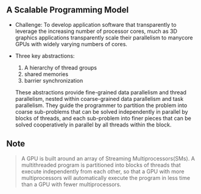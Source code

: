 ## A Scalable Programming Model
- Challenge: To develop application software that transparently to leverage the increasing number of processor cores, much as 3D graphics applications transparently scale their parallelism to manycore GPUs with widely varying numbers of cores.
- Three key abstractions:
    1. A hierarchy of thread groups
    2. shared memories
    3. barrier synchronization
    
    These abstractions provide fine-grained data parallelism and thread parallelism, nested within coarse-grained data parallelism and task parallelism. They guide the programmer to partition the problem into coarse sub-problems that can be solved independently in parallel by blocks of threads, and each sub-problem into finer pieces that can be solved cooperatively in parallel by all threads within the block.

## Note
> A GPU is built around an array of Streaming Multiprocessors(SMs). A multithreaded program is partitioned into blocks of threads that execute independently from each other, so that a GPU with more multiprocessors will automatically execute the program in less time than a GPU with fewer multiprocessors.